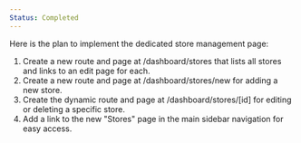 ```yaml
---
Status: Completed
---
```


Here is the plan to implement the dedicated store management page:
   1. Create a new route and page at /dashboard/stores that lists all stores and links to an edit page
      for each.
   2. Create a new route and page at /dashboard/stores/new for adding a new store.
   3. Create the dynamic route and page at /dashboard/stores/[id] for editing or deleting a specific
      store.
   4. Add a link to the new "Stores" page in the main sidebar navigation for easy access.